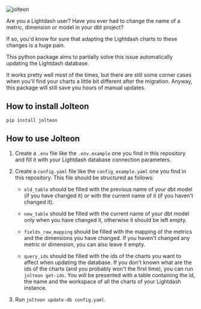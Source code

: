 ![jolteon](https://assets.pokemon.com/assets/cms2/img/pokedex/full/135.png)

Are you a Lightdash user? Have you ever had to change the name of a metric, dimension or model in your dbt project?

If so, you'd know for sure that adapting the Lightdash charts to these changes is a huge pain.

This python package aims to partially solve this issue automatically updating the Lightdash database.

It works pretty well most of the times, but there are still some corner cases when you'll find your charts a little bit different after the migration. Anyway, this package will still save you hours of manual updates.

## How to install Jolteon

```
pip install jolteon
```

## How to use Jolteon

1. Create a `.env` file like the `.env.example` one you find in this repository and fill it with your Lightdash database connection parameters.

2. Create a `config.yaml` file like the `config_example.yaml` one you find in this repository. This file should be structured as follows:

    - `old_table` should be filled with the previous name of your dbt model (if you have changed it) or with the current name of it (if you haven't changed it).

    - `new_table` should be filled with the current name of your dbt model only when you have changed it, otherwise it should be left empty.

    - `fields_raw_mapping` should be filled with the mapping of the metrics and the dimensions you have changed. If you haven't changed any metric or dimension, you can also leave it empty.

    - `query_ids` should be filled with the ids of the charts you want to affect when updating the database. If you don't known what are the ids of the charts (and you probably won't the first time), you can run `jolteon get-ids`. You will be presented with a table containing the id, the name and the workspace of all the charts of your Lightdash instance.

3. Run `jolteon update-db config.yaml`.
